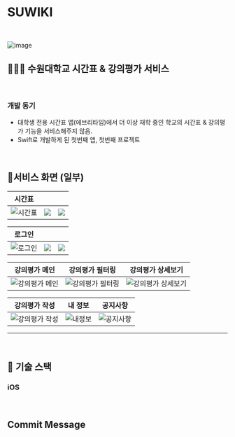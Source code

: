 # SUWIKI
<br>

![image](https://user-images.githubusercontent.com/81678959/182590817-3ffdfe89-cafc-434b-821c-9241d486c322.png)

## 🧑🏻‍💻 수원대학교 시간표 & 강의평가 서비스

<br>

### 개발 동기
- 대학생 전용 시간표 앱(에브리타임)에서 더 이상 재학 중인 학교의 시간표 & 강의평가 기능을 서비스해주지 않음.
- Swift로 개발하게 된 첫번째 앱, 첫번째 프로젝트

<br>

## 📱서비스 화면 (일부)

| **시간표** |||
| :---: | :---: | :---: |
| ![시간표](https://i.ibb.co/Jd1yLWs/1.png) | ![](https://i.ibb.co/Dgx4B9B/2.png) | ![](https://i.ibb.co/5LQ3VTD/3.png) |

| **로그인** |||
| :---: | :---: | :---: |
| ![로그인](https://i.ibb.co/drqHwZ4/1.png) | ![](https://i.ibb.co/W3Lk4D6/2.png) | ![](https://i.ibb.co/W3Lk4D6/2.png) |

| **강의평가 메인** | **강의평가 필터링** | **강의평가 상세보기** |
| :---: | :---: | :---: |
| ![강의평가 메인](https://user-images.githubusercontent.com/81678959/182595106-1c4cc7b5-e75a-4093-b790-e3aab44350b7.gif) | ![강의평가 필터링](https://user-images.githubusercontent.com/81678959/182595107-9313792b-66e4-47bf-ac79-7f1bd6f6f758.gif) | ![강의평가 상세보기](https://user-images.githubusercontent.com/81678959/182595108-04588363-90f1-4969-9071-f351a0336978.gif) |

| **강의평가 작성** | **내 정보** | **공지사항** |
| :---: | :---: | :---: |
| ![강의평가 작성](https://user-images.githubusercontent.com/81678959/182595110-169db09f-33c2-4e6d-b292-bc595060d6e1.gif) | ![내정보](https://user-images.githubusercontent.com/81678959/182595114-0f2fbfdf-d8d2-432b-be44-eb3837e66cf7.gif) | ![공지사항](https://user-images.githubusercontent.com/81678959/182595115-524aac07-7d52-4a04-bb5f-64b6a06c7400.gif) |

___

<br>

## 📜 기술 스택

### iOS


<br>

## Commit Message

